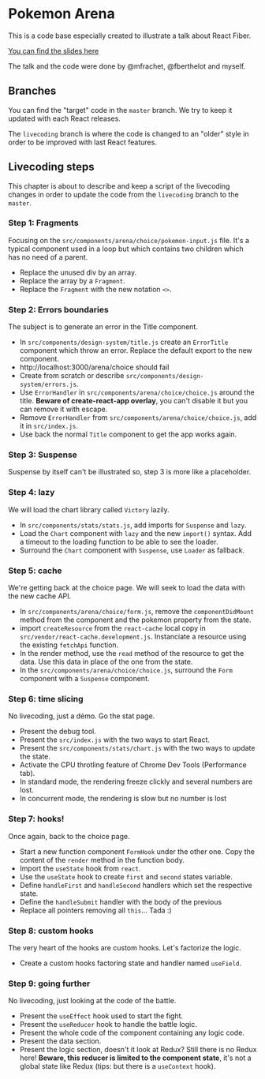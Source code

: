 # Pokemon Arena

This is a code base especially created to illustrate a talk about React Fiber.

[You can find the slides here](https://docs.google.com/presentation/d/e/2PACX-1vSFFd9b-Z8moHPtRaB1dWZWRIXpc3RYsBsZpYBxvYm7xoyBxe62D-ZXSyR-tssLZkqx9WIaFtk57q97/pub?start=false&loop=false&delayms=3000)

The talk and the code were done by @mfrachet, @fberthelot and myself.

## Branches

You can find the "target" code in the `master` branch. We try to keep it updated with each React releases.

The `livecoding` branch is where the code is changed to an "older" style in order to be improved with last React features.

## Livecoding steps

This chapter is about to describe and keep a script of the livecoding changes in order to update the code from the `livecoding` branch to the `master`.

### Step 1: Fragments

Focusing on the `src/components/arena/choice/pokemon-input.js` file. It's a typical component used in a loop but which contains two children which has no need of a parent.

- Replace the unused div by an array.
- Replace the array by a `Fragment`.
- Replace the `Fragment` with the new notation `<>`.

### Step 2: Errors boundaries

The subject is to generate an error in the Title component.

- In `src/components/design-system/title.js` create an `ErrorTitle` component which throw an error. Replace the default export to the new component.
- http://localhost:3000/arena/choice should fail
- Create from scratch or describe `src/components/design-system/errors.js`.
- Use `ErrorHandler` in `src/components/arena/choice/choice.js` around the title. **Beware of create-react-app overlay**, you can't disable it but you can remove it with escape.
- Remove `ErrorHandler` from `src/components/arena/choice/choice.js`, add it in `src/index.js`.
- Use back the normal `Title` component to get the app works again.

### Step 3: Suspense

Suspense by itself can't be illustrated so, step 3 is more like a placeholder.

### Step 4: lazy

We will load the chart library called `Victory` lazily.

- In `src/components/stats/stats.js`, add imports for `Suspense` and `lazy`.
- Load the `Chart` component with `lazy` and the new `import()` syntax. Add a timeout to the loading function to be able to see the loader.
- Surround the `Chart` component with `Suspense`, use `Loader` as fallback.

### Step 5: cache

We're getting back at the choice page. We will seek to load the data with the new cache API.

- In `src/components/arena/choice/form.js`, remove the `componentDidMount` method from the component and the pokemon property from the state.
- import `createResource` from the `react-cache` local copy in `src/vendor/react-cache.development.js`. Instanciate a resource using the existing `fetchApi` function.
- In the render method, use the `read` method of the resource to get the data. Use this data in place of the one from the state.
- In the `src/components/arena/choice/choice.js`, surround the `Form` component with a `Suspense` component.

### Step 6: time slicing

No livecoding, just a démo. Go the stat page.

- Present the debug tool.
- Present the `src/index.js` with the two ways to start React.
- Present the `src/components/stats/chart.js` with the two ways to update the state.
- Activate the CPU throtling feature of Chrome Dev Tools (Performance tab).
- In standard mode, the rendering freeze clickly and several numbers are lost.
- In concurrent mode, the rendering is slow but no number is lost

### Step 7: hooks!

Once again, back to the choice page.

- Start a new function component `FormHook` under the other one. Copy the content of the `render` method in the function body.
- Import the `useState` hook from `react`.
- Use the `useState` hook to create `first` and `second` states variable.
- Define `handleFirst` and `handleSecond` handlers which set the respective state.
- Define the `handleSubmit` handler with the body of the previous
- Replace all pointers removing all `this`... Tada :)

### Step 8: custom hooks

The very heart of the hooks are custom hooks. Let's factorize the logic.

- Create a custom hooks factoring state and handler named `useField`.

### Step 9: going further

No livecoding, just looking at the code of the battle.

- Present the `useEffect` hook used to start the fight.
- Present the `useReducer` hook to handle the battle logic.
- Present the whole code of the component containing any logic code.
- Present the data section.
- Present the logic section, doesn't it look at Redux? Still there is no Redux here! **Beware, this reducer is limited to the component state**, it's not a global state like Redux (tips: but there is a `useContext` hook).
